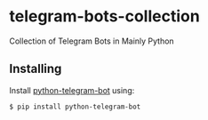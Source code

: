 # telegram-bots-collection
Collection of Telegram Bots in Mainly Python

## Installing

Install [python-telegram-bot](https://pypi.org/project/python-telegram-bot/) using:

```
$ pip install python-telegram-bot
```
